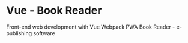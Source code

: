 # Vue - Book Reader
Front-end web development with Vue Webpack PWA Book Reader - e-publishing software
